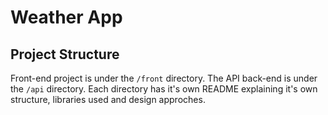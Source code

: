 # Weather App

## Project Structure
Front-end project is under the `/front` directory. The API back-end is under the `/api` directory. Each directory has it's own README explaining it's own structure, libraries used and design approches. 